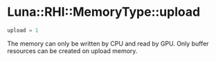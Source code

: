 # Luna::RHI::MemoryType::upload

```c++
upload = 1
```

The memory can only be written by CPU and read by GPU. Only buffer resources can be created on upload memory. 

